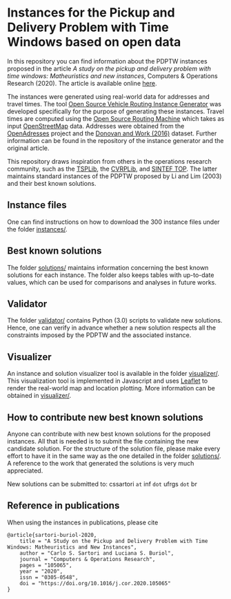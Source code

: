 # Instances for the Pickup and Delivery Problem with Time Windows based on open data

In this repository you can find information about the PDPTW instances proposed in the article *A study on the pickup and delivery problem with time windows: Matheuristics and new instances*, Computers & Operations Research (2020). The article is available online [here](https://doi.org/10.1016/j.cor.2020.105065).

The instances were generated using real-world data for addresses and travel times. The tool [Open Source Vehicle Routing Instance Generator](https://github.com/cssartori/ovig) was developed specifically for the purpose of generating these instances. Travel times are computed using the [Open Source Routing Machine](https://github.com/Project-OSRM/osrm-backend) which takes as input [OpenStreetMap](https://planet.openstreetmap.org/) data. Addresses were obtained from the [OpenAdresses](https://openaddresses.io/) project and the [Donovan and Work (2016)](https://doi.org/10.13012/J8PN93H8) dataset. Further information can be found in the repository of the instance generator and the original article.

This repository draws inspiration from others in the operations research community, such as the [TSPLib](http://comopt.ifi.uni-heidelberg.de/software/TSPLIB95/), the [CVRPLib](http://vrp.atd-lab.inf.puc-rio.br/index.php/en/), and [SINTEF TOP](https://www.sintef.no/projectweb/top/). The latter maintains standard instances of the PDPTW proposed by Li and Lim (2003) and their best known solutions.

## Instance files

One can find instructions on how to download the 300 instance files under the folder [instances/](https://github.com/cssartori/pdptw-instances/tree/master/instances).

## Best known solutions

The folder [solutions/](https://github.com/cssartori/pdptw-instances/tree/master/solutions) maintains information concerning the best known solutions for each instance. The folder also keeps tables with up-to-date values, which can be used for comparisons and analyses in future works.

## Validator

The folder [validator/](https://github.com/cssartori/pdptw-instances/tree/master/validator) contains Python (3.0) scripts to validate new solutions. Hence, one can verify in advance whether a new solution respects all the constraints imposed by the PDPTW and the associated instance.

## Visualizer

An instance and solution visualizer tool is available in the folder [visualizer/](https://github.com/cssartori/pdptw-instances/tree/master/visualizer). This visualization tool is implemented in Javascript and uses [Leaflet](https://leafletjs.com/) to render the real-world map and location plotting. More information can be obtained in [visualizer/](https://github.com/cssartori/pdptw-instances/tree/master/visualizer). 

## How to contribute new best known solutions

Anyone can contribute with new best known solutions for the proposed instances. All that is needed is to submit the file containing the new candidate solution. For the structure of the solution file, please make every effort to have it in the same way as the one detailed in the folder [solutions/](https://github.com/cssartori/pdptw-instances/tree/master/solutions). A reference to the work that generated the solutions is very much appreciated.

New solutions can be submitted to: cssartori `at` inf  `dot` ufrgs `dot` br

## Reference in publications

When using the instances in publications, please cite

```
@article{sartori-buriol-2020,
	title = "A Study on the Pickup and Delivery Problem with Time Windows: Matheuristics and New Instances",
	author = "Carlo S. Sartori and Luciana S. Buriol",
	journal = "Computers & Operations Research",
	pages = "105065",
	year = "2020",
	issn = "0305-0548",
	doi = "https://doi.org/10.1016/j.cor.2020.105065"
}
```
